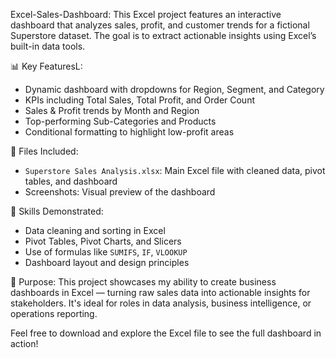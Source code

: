 Excel-Sales-Dashboard:
This Excel project features an interactive dashboard that analyzes sales, profit, and customer trends for a fictional Superstore dataset. The goal is to extract actionable insights using Excel’s built-in data tools.

📊 Key FeaturesL:
- Dynamic dashboard with dropdowns for Region, Segment, and Category
- KPIs including Total Sales, Total Profit, and Order Count
- Sales & Profit trends by Month and Region
- Top-performing Sub-Categories and Products
- Conditional formatting to highlight low-profit areas

📁 Files Included:
- `Superstore Sales Analysis.xlsx`: Main Excel file with cleaned data, pivot tables, and dashboard
- Screenshots: Visual preview of the dashboard

🧰 Skills Demonstrated:
- Data cleaning and sorting in Excel
- Pivot Tables, Pivot Charts, and Slicers
- Use of formulas like `SUMIFS`, `IF`, `VLOOKUP`
- Dashboard layout and design principles

🧠 Purpose:
This project showcases my ability to create business dashboards in Excel — turning raw sales data into actionable insights for stakeholders. It's ideal for roles in data analysis, business intelligence, or operations reporting.

Feel free to download and explore the Excel file to see the full dashboard in action!
